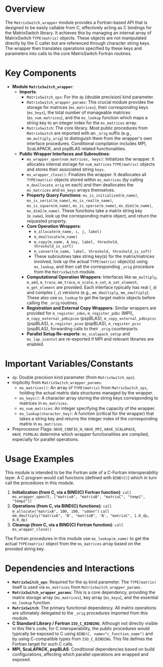 # Overview

The `MatrixSwitch_wrapper` module provides a Fortran-based API that is designed to be easily callable from C, effectively acting as C bindings for the MatrixSwitch library. It achieves this by managing an internal array of MatrixSwitch `TYPE(matrix)` objects. These objects are not manipulated directly by the C caller but are referenced through character string keys. The wrapper then translates operations specified by these keys and parameters into calls to the core MatrixSwitch Fortran routines.

# Key Components

*   **Module `MatrixSwitch_wrapper`**:
    *   **Imports**:
        *   `MatrixSwitch_ops`: For the `dp` (double precision) kind parameter.
        *   `MatrixSwitch_wrapper_params`: This crucial module provides the storage for matrices (`ms_matrices`), their corresponding keys (`ms_keys`), the total number of manageable matrices (`ms_num_matrices`), and the `ms_lookup` function which maps a string key to an integer index for the `ms_matrices` array.
        *   `MatrixSwitch`: The core library. Most public procedures from `MatrixSwitch` are imported with an `_orig` suffix (e.g., `mm_multiply_orig`) to distinguish them from the wrapper's own interface procedures. Conditional compilation includes MPI, ScaLAPACK, and pspBLAS related functionalities.
    *   **Public Wrapper Interfaces and Subroutines**:
        *   `ms_wrapper_open(num_matrices, keys)`: Initializes the wrapper. It allocates internal storage for `num_matrices` `TYPE(matrix)` objects and stores their associated string `keys`.
        *   `ms_wrapper_close()`: Finalizes the wrapper. It deallocates all `TYPE(matrix)` objects stored within `ms_matrices` (by calling `m_deallocate_orig` on each) and then deallocates the `ms_matrices` and `ms_keys` arrays themselves.
        *   **Property Query Functions**: `ms_is_initialized(m_name)`, `ms_is_serial(m_name)`, `ms_is_real(m_name)`, `ms_is_square(m_name)`, `ms_is_sparse(m_name)`, `ms_dim1(m_name)`, `ms_dim2(m_name)`. These functions take a matrix string key (`m_name`), look up the corresponding matrix object, and return the requested property.
        *   **Core Operation Wrappers**:
            *   `m_allocate(m_name, i, j, label)`
            *   `m_deallocate(m_name)`
            *   `m_copy(m_name, A_key, label, threshold, threshold_is_soft)`
            *   `m_convert(m_name, label, threshold, threshold_is_soft)`
            *   These subroutines take string key(s) for the matrix/matrices involved, look up the actual `TYPE(matrix)` object(s) using `ms_lookup`, and then call the corresponding `_orig` procedure from the `MatrixSwitch` module.
        *   **Computational Operation Wrappers**: Interfaces like `mm_multiply`, `m_add`, `m_trace`, `mm_trace`, `m_scale`, `m_set`, `m_set_element`, `m_get_element` are provided. Each interface typically has real (`_d`) and complex (`_z`) versions (e.g., `mm_dmultiply`, `mm_zmultiply`). These also use `ms_lookup` to get the target matrix objects before calling the `_orig` routines.
        *   **Registration and External Copy Wrappers**: Similar wrappers are provided for `m_register_sden`, `m_register_pdbc` (MPI), `m_copy_external_pdbcpcoo` (pspBLAS), `m_copy_external_pdbcpcsc` (pspBLAS), `m_register_pcoo` (pspBLAS), `m_register_pcsc` (pspBLAS), forwarding calls to their `_orig` counterparts.
        *   **Parallel Setup Re-exports**: `ms_scalapack_setup` and `ms_lap_icontxt` are re-exported if MPI and relevant libraries are enabled.

# Important Variables/Constants

*   `dp`: Double precision kind parameter (from `MatrixSwitch_ops`).
*   Implicitly from `MatrixSwitch_wrapper_params`:
    *   `ms_matrices()`: An array of `TYPE(matrix)` from `MatrixSwitch_ops`, holding the actual matrix data structures managed by the wrapper.
    *   `ms_keys()`: A character array storing the string keys corresponding to matrices in `ms_matrices`.
    *   `ms_num_matrices`: An integer specifying the capacity of the wrapper.
    *   `ms_lookup(character_key)`: A function (critical for the wrapper) that takes a string key and returns the integer index of the corresponding matrix in `ms_matrices`.
*   Preprocessor Flags: `HAVE_CONFIG_H`, `HAVE_MPI`, `HAVE_SCALAPACK`, `HAVE_PSPBLAS` determine which wrapper functionalities are compiled, especially for parallel operations.

# Usage Examples

This module is intended to be the Fortran side of a C-Fortran interoperability layer. A C program would call functions (defined with `BIND(C)`) which in turn call the procedures in this module.
1.  **Initialization (from C, via a BIND(C) Fortran function)**:
    `call ms_wrapper_open(5, ["matrixA", "matrixB", "matrixC", "temp1", "temp2"])`
2.  **Operations (from C, via BIND(C) functions)**:
    `call m_allocate("matrixA", 100, 100, "sdden")`
    `call mm_dmultiply("matrixA", 'N', "matrixB", 'N', "matrixC", 1.0_dp, 0.0_dp)`
3.  **Cleanup (from C, via a BIND(C) Fortran function)**:
    `call ms_wrapper_close()`

The Fortran procedures in this module use `ms_lookup(m_name)` to get the actual `TYPE(matrix)` object from the `ms_matrices` array based on the provided string key.

# Dependencies and Interactions

*   **`MatrixSwitch_ops`**: Required for the `dp` kind parameter. The `TYPE(matrix)` itself is used via `ms_matrices` from `MatrixSwitch_wrapper_params`.
*   **`MatrixSwitch_wrapper_params`**: This is a core dependency, providing the matrix storage array (`ms_matrices`), key array (`ms_keys`), and the essential `ms_lookup` function.
*   **`MatrixSwitch`**: The primary functional dependency. All matrix operations are ultimately delegated to the `_orig` procedures imported from this module.
*   **C Standard Library / Fortran `ISO_C_BINDING`**: Although not directly visible in this file's code, for C interoperability, the public procedures would typically be exposed to C using `BIND(C, name="c_function_name")` and by using C-compatible types from `ISO_C_BINDING`. This file defines the Fortran target for such C calls.
*   **MPI, ScaLAPACK, pspBLAS**: Conditional dependencies based on build configurations, affecting which parallel operations are wrapped and exposed.
